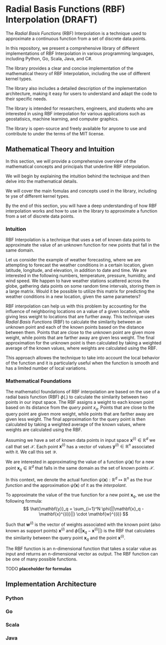 # Radial Basis Functions (RBF) Interpolation (DRAFT)
The _Radial Basis Functions_ (RBF) Interpolation is a technique used to approximate a continuous function from a set of discrete data points.

In this repository, we present a comprehensive library of different implementations of RBF Interpolation in various programming languages, including Python, Go, Scala, Java, and C#.

The library provides a clear and concise implementation of the mathematical theory of RBF Interpolation, including the use of different kernel types.

The library also includes a detailed description of the implementation architecture, making it easy for users to understand and adapt the code to their specific needs.

The library is intended for researchers, engineers, and students who are interested in using RBF interpolation for various applications such as geostatisics, machine learning, and computer graphics.

The library is open-source and freely available for anyone to use and contribute to under the terms of the MIT license.

## Mathematical Theory and Intuition

In this section, we will provide a comprehensive overview of the mathematical concepts and principals that underline RBF interpolation.

We will begin by explaining the intuition behind the technique and then delve into the mathematical details.

We will cover the main fomulas and concepts used in the library, including te yse of different kernel types.

By the end of this section, you will have a deep understanding of how RBF interpolation works and how to use in the library to approximate a function from a set of discrete data points.

### Intuition
RBF Interpolation is a technique that uses a set of known data points to approximate the value of an unknown function for new points that fall in the same domain. 

Let us consider the example of weather forecasting, where we are attempting to forecast the weather conditions in a certain location, given latitude, longitude, and elevation, in addition to date and time. We are interested in the following numbers, temperature, pressure, humidity, and wind speed. We happen to have weather stations scattered across the globe, gathering data points on some random time intervals, storing them in a large matrix. Would it be possible to utilize this matrix for predicting the weather conditions in a new location, given the same parameters?

RBF interpolation can help us with this problem by accounting for the influence of neighboring locations on a value of a given location, while giving less weight to locations that are further away. This technique uses _Radial Basis Functions_ (RBF) to calculate the similarity between an unknown point and each of the known points based on the distance between them. Points that are close to the unknown point are given more weight, while points that are farther away are given less weight. The final approximation for the unknown point is then calculated by taking a weighted average of the known values, where weights are calculated using the RBF.

This approach allowes the technique to take into account the local behavior of the function and it is particularly useful when the function is smooth and has a limited number of local variations.


### Mathematical Foundations
The mathematicl foundations of RBF interpolation are based on the use of a radial basis function (RBF) $\phi(.)$ to calculate the similarity between two points in our input space. 
The RBF assigns a weight to each known point based on its distance from the _query point_ $x_q$. 
Points that are close to the query point are given more weight, while points that are farther away are given less weight. The final approximation for the query point is then calculated by taking a weighted average of the known values, where weights are calculated using the RBF.

Assuming we have a set of known data points in input space $\mathbf{x}^{(i)} \in \mathbb{R}^d$ we call that set $\mathcal{X}$. Each point $\mathbf{x}^{(i)}$ has a vector of values $\mathbf{y}^{(i)} \in \mathbb{R}^n$ associated with it. We call this set $\mathcal{Y}$.

We are interested in approximating the value of a function $\psi(\mathbf{x})$ for a new point $\mathbf{x}_q \in \mathbb{R}^d$ that falls in the same domain as the set of known points $\mathcal{X}$.

In this context, we denote the actual function $\psi(\mathbf{x}) : \mathbb{R}^d \mapsto \mathbb{R}^n$ as the _true function_ and the approximation $\hat{\psi}(\mathbf{x})$ of it as the _interpolant_.

To approximate the value of the true function for a new point $\mathbf{x}_q$, we use the following formula:
$$
    \hat{\mathbf{y}}_q = \sum_{i=1}^N \phi(||\mathbf{x}_q - \mathbf{x}^{(i)}||) \cdot \mathbf{w}^{(i)}
$$

Such that $\mathbf{w}^{(i)}$ is the vector of weights associated with the known point (also known as support points) $\mathbf{x}^{(i)}$ and $\phi(||\mathbf{x}_q - \mathbf{x}^{(i)}||)$ is the RBF that calculates the similarity between the query point $\mathbf{x}_q$ and the point $\mathbf{x}^{(i)}$.

The RBF function is an n-dimensional function that takes a scalar value as input and returns an n-dimensional vector as output. The RBF function can be one of many possible functions.

TODO
__placeholder for formulas__
## Implementation Architecture

### Python

### Go

### Scala

### Java
